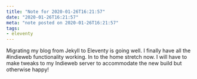 ```yaml
---
title: "Note for 2020-01-26T16:21:57"
date: "2020-01-26T16:21:57"
meta: "note posted on 2020-01-26T16:21:57"
tags:
- eleventy
---
```

Migrating my blog from Jekyll to Eleventy is going well. I finally have all the #indieweb functionality working. In to the home stretch now. I will have to make tweaks to my Indieweb server to accommodate the new build but otherwise happy!
